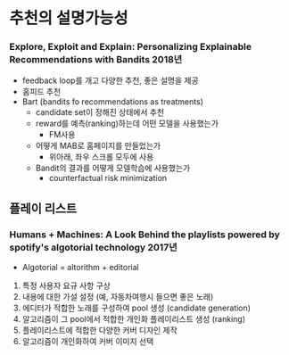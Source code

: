 # 추천의 설명가능성
### Explore, Exploit and Explain: Personalizing Explainable Recommendations with Bandits 2018년
- feedback loop를 개고 다양한 추천, 좋은 설명을 제공
- 홈피드 추천
- Bart (bandits fo recommendations as treatments)
  - candidate set이 정해진 상태에서 추천
  - reward를 예측(ranking)하는데 어떤 모델을 사용했는가
    - FM사용
  - 어떻게 MAB로 홈페이지를 만들었는가
    - 위아래, 좌우 스크롤 모두에 사용
  - Bandit의 결과를 어떻게 모델학습에 사용했는가
    - counterfactual risk minimization

## 플레이 리스트
### Humans + Machines: A Look Behind the playlists powered by spotify's algotorial technology 2017년
- Algotorial = altorithm + editorial
1. 특정 사용자 요규 사항 구상
2. 내용에 대한 가설 설정 (예, 자동차여행시 들으면 좋은 노래)
3. 에디터가 적합한 노래를 구성하여 pool 생성 (candidate generation)
4. 알고리즘이 그 pool에서 적합한 개인화 플레이리스트 생성 (ranking)
5. 플레이리스트에 적합한 다양한 커버 디자인 제작
6. 알고리즘이 개인화하여 커버 이미지 선택